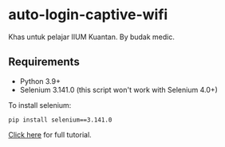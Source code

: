 # auto-login-captive-wifi

Khas untuk pelajar IIUM Kuantan. By budak medic.

## Requirements
* Python 3.9+
* Selenium 3.141.0 (this script won't work with Selenium 4.0+)

To install selenium:
```
pip install selenium==3.141.0
```

[Click here](https://www.freecodecamp.org/news/how-i-created-a-python-bot-to-automatically-log-into-a-captive-portal-3d4ba04dee9f/) for full tutorial.
